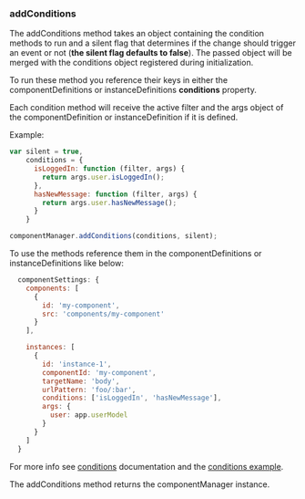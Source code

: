 ### <a name="addConditions"></a> addConditions

The addConditions method takes an object containing the condition methods to run and a silent flag that determines if the change should trigger an event or not (**the silent flag defaults to false**). The passed object will be merged with the conditions object registered during initialization.

To run these method you reference their keys in either the componentDefinitions or instanceDefinitions **conditions** property.

Each condition method will receive the active filter and the args object of the componentDefinition or instanceDefinition if it is defined.


Example:
```javascript
var silent = true,
    conditions = {
      isLoggedIn: function (filter, args) {
        return args.user.isLoggedIn();
      },
      hasNewMessage: function (filter, args) {
        return args.user.hasNewMessage();
      }
    }

componentManager.addConditions(conditions, silent);
```

To use the methods reference them in the componentDefinitions or instanceDefinitions like below:
```javascript
  componentSettings: {
    components: [
      {
        id: 'my-component',
        src: 'components/my-component'
      }
    ],

    instances: [
      {
        id: 'instance-1',
        componentId: 'my-component',
        targetName: 'body',
        urlPattern: 'foo/:bar',
        conditions: ['isLoggedIn', 'hasNewMessage'],
        args: {
          user: app.userModel
        }
      }
    ]
  }
```

For more info see [conditions](#conditions) documentation and the [conditions example](/examples/filter-by-conditions).

The addConditions method returns the componentManager instance.